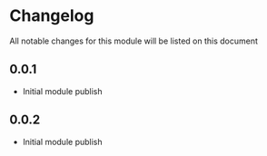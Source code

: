 # Changelog

All notable changes for this module will be listed on this document 

## 0.0.1
* Initial module publish

## 0.0.2
* Initial module publish
